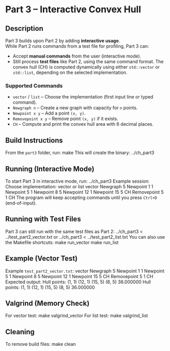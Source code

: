 # Part 3 – Interactive Convex Hull
## Description
Part 3 builds upon Part 2 by adding **interactive usage**.  
While Part 2 runs commands from a test file for profiling, Part 3 can:
- Accept **manual commands** from the user (interactive mode).
- Still process **test files** like Part 2, using the same command format.
The convex hull (CH) is computed dynamically using either `std::vector` or `std::list`, depending on the selected implementation.
### Supported Commands
- `vector` / `list` – Choose the implementation (first input line or typed command).
- `Newgraph n` – Create a new graph with capacity for `n` points.
- `Newpoint x y` – Add a point `(x, y)`.
- `Removepoint x y` – Remove point `(x, y)` if it exists.
- `CH` – Compute and print the convex hull area with 6 decimal places.
## Build Instructions
From the `part3` folder, run:
    make
This will create the binary:
    ../ch_part3
## Running (Interactive Mode)
To start Part 3 in interactive mode, run:
    ../ch_part3
Example session:
    Choose implementation: vector or list
    vector
    Newgraph 5
    Newpoint 1 1
    Newpoint 5 1
    Newpoint 8 5
    Newpoint 12 1
    Newpoint 15 5
    CH
    Removepoint 5 1
    CH
The program will keep accepting commands until you press `Ctrl+D` (end-of-input).
## Running with Test Files
Part 3 can still run with the same test files as Part 2:
    ../ch_part3 < ../test_part2_vector.txt
or
    ../ch_part3 < ../test_part2_list.txt
You can also use the Makefile shortcuts:
    make run_vector
    make run_list
## Example (Vector Test)
Example `test_part2_vector.txt`:
    vector
    Newgraph 5
    Newpoint 1 1
    Newpoint 5 1
    Newpoint 8 5
    Newpoint 12 1
    Newpoint 15 5
    CH
    Removepoint 5 1
    CH
Expected output:
    Hull points:
    (1, 1)
    (12, 1)
    (15, 5)
    (8, 5)
    36.000000
    Hull points:
    (1, 1)
    (12, 1)
    (15, 5)
    (8, 5)
    36.000000
## Valgrind (Memory Check)
For vector test:
    make valgrind_vector
For list test:
    make valgrind_list
## Cleaning
To remove build files:
    make clean
